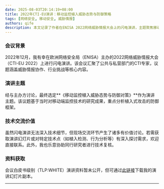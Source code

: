 ```yaml
---
date: 2025-08-03T20:14:19+08:00
title: 2022年CTI-EU演讲：移动监控植入威胁态势与防御策略
tags: [网络安全, 移动安全, 威胁情报]
authors: qife
description: 本文记录了作者在ENISA 2022网络威胁情报大会上的闪电演讲，主题聚焦移动监控植入技术的威胁态势分析与防御对策，涉及公共与私营部门在CTI领域的协作挑战。
---
```


### 会议背景  
2022年12月，我有幸在欧洲网络安全局（ENISA）主办的2022网络威胁情报大会（CTI-EU 2022）上进行闪电演讲。该会议汇聚了公共与私营部门的CTI专家，议题涵盖威胁情报协作、行业挑战等核心内容。

### 演讲主题  
经与主办方讨论，最终选定**《移动监控植入威胁态势与防御对策》**作为演讲主题。该议题基于当时对移动端监控技术的研究成果，重点分析植入式攻击的防御框架。

### 技术交流价值  
虽然闪电演讲无法深入技术细节，但现场交流环节产生了诸多有价值讨论。若需获取演讲幻灯片或对特定技术点（如植入检测、行为分析等）有深入探讨需求，欢迎直接联系。此外，我也乐意协助同行研究者进行技术复核。

### 资料获取  
会议白皮书级别（TLP:WHITE）演讲资料暂未公开，但可通过[此链接](https://example.com/threat-landscape-slides.pdf)下载我的演讲幻灯片副本。

---

